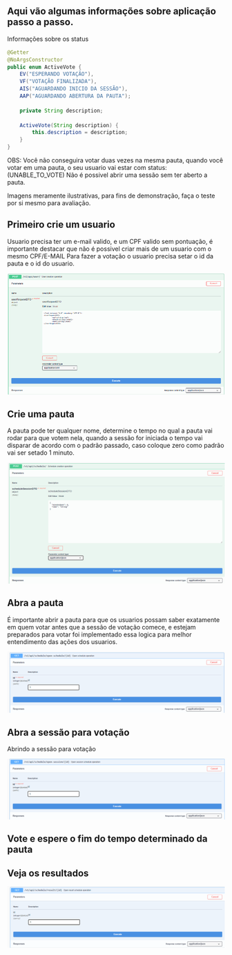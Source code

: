 ## Aqui vão algumas informações sobre aplicação passo a passo.

Informações sobre os status

```java
@Getter
@NoArgsConstructor
public enum ActiveVote {
    EV("ESPERANDO VOTAÇÃO"),
    VF("VOTAÇÃO FINALIZADA"),
    AIS("AGUARDANDO INICIO DA SESSÃO"),
    AAP("AGUARDANDO ABERTURA DA PAUTA");

    private String description;

    ActiveVote(String description) {
        this.description = description;
    }
}
```

OBS: Você não conseguira votar duas vezes na mesma pauta, quando você votar em uma pauta, o seu usuario vai estar com status: (UNABLE_TO_VOTE)
Não é possivel abrir uma sessão sem ter aberto a pauta.

Imagens meramente ilustrativas, para fins de demonstração, faça o teste por si mesmo para avaliação.

## Primeiro crie um usuario
Usuario precisa ter um e-mail valido, e um CPF valido sem pontuação, é importante destacar que não é possivel criar mais de um usuario com o mesmo CPF/E-MAIL
Para fazer a votação o usuario precisa setar o id da pauta e o id do usuario.

<img src=".github/criar_usuario.png" alt="Criar um usuario"/>

## Crie uma pauta
A pauta pode ter qualquer nome, determine o tempo no qual a pauta vai rodar para que votem nela, quando a sessão for iniciada o tempo vai disparar de acordo
com o padrão passado, caso coloque zero como padrão vai ser setado 1 minuto.

<img src=".github/criar_pauta.png" alt="Criar uma pauta"/>

## Abra a pauta
É importante abrir a pauta para que os usuarios possam saber exatamente em quem votar antes que a sessão de votação comece, e estejam preparados para votar
foi implementado essa logica para melhor entendimento das ações dos usuarios.

<img src=".github/abrir_pauta.png" alt="Abrir pauta"/>

## Abra a sessão para votação
Abrindo a sessão para votação

<img src=".github/abrir_sessao.png" alt="Abrir sessão"/>

## Vote e espere o fim do tempo determinado da pauta
## Veja os resultados

<img src=".github/ver_resultado.png" alt="Ver resultado"/>